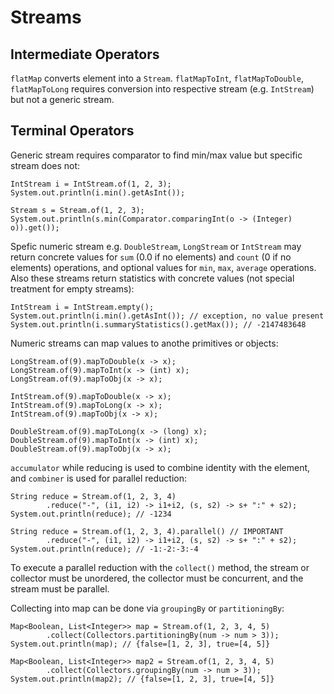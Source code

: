 # Streams

## Intermediate Operators

`flatMap` converts element into a `Stream`. `flatMapToInt`, `flatMapToDouble`, `flatMapToLong` requires conversion into respective stream \(e.g. `IntStream`\) but not a generic stream.

## Terminal Operators

Generic stream requires comparator to find min/max value but specific stream does not:

```text
IntStream i = IntStream.of(1, 2, 3);
System.out.println(i.min().getAsInt());

Stream s = Stream.of(1, 2, 3);
System.out.println(s.min(Comparator.comparingInt(o -> (Integer) o)).get());
```

Spefic numeric stream e.g. `DoubleStream`, `LongStream` or `IntStream` may return concrete values for `sum` \(0.0 if no elements\) and `count` \(0 if no elements\) operations, and optional values for `min`, `max`, `average` operations. Also these streams return statistics with concrete values \(not special treatment for empty streams\):

```text
IntStream i = IntStream.empty();
System.out.println(i.min().getAsInt()); // exception, no value present
System.out.println(i.summaryStatistics().getMax()); // -2147483648
```

Numeric streams can map values to anothe primitives or objects:

```text
LongStream.of(9).mapToDouble(x -> x);
LongStream.of(9).mapToInt(x -> (int) x);
LongStream.of(9).mapToObj(x -> x);

IntStream.of(9).mapToDouble(x -> x);
IntStream.of(9).mapToLong(x -> x);
IntStream.of(9).mapToObj(x -> x);

DoubleStream.of(9).mapToLong(x -> (long) x);
DoubleStream.of(9).mapToInt(x -> (int) x);
DoubleStream.of(9).mapToObj(x -> x);
```

`accumulator` while reducing is used to combine identity with the element, and `combiner` is used for parallel reduction:

```text
String reduce = Stream.of(1, 2, 3, 4)
        .reduce("-", (i1, i2) -> i1+i2, (s, s2) -> s+ ":" + s2);
System.out.println(reduce); // -1234

String reduce = Stream.of(1, 2, 3, 4).parallel() // IMPORTANT
        .reduce("-", (i1, i2) -> i1+i2, (s, s2) -> s+ ":" + s2);
System.out.println(reduce); // -1:-2:-3:-4
```

To execute a parallel reduction with the `collect()` method, the stream or collector must be unordered, the collector must be concurrent, and the stream must be parallel.

Collecting into map can be done via `groupingBy` or `partitioningBy`:

```text
Map<Boolean, List<Integer>> map = Stream.of(1, 2, 3, 4, 5)
        .collect(Collectors.partitioningBy(num -> num > 3));
System.out.println(map); // {false=[1, 2, 3], true=[4, 5]}

Map<Boolean, List<Integer>> map2 = Stream.of(1, 2, 3, 4, 5)
        .collect(Collectors.groupingBy(num -> num > 3));
System.out.println(map2); // {false=[1, 2, 3], true=[4, 5]}
```

